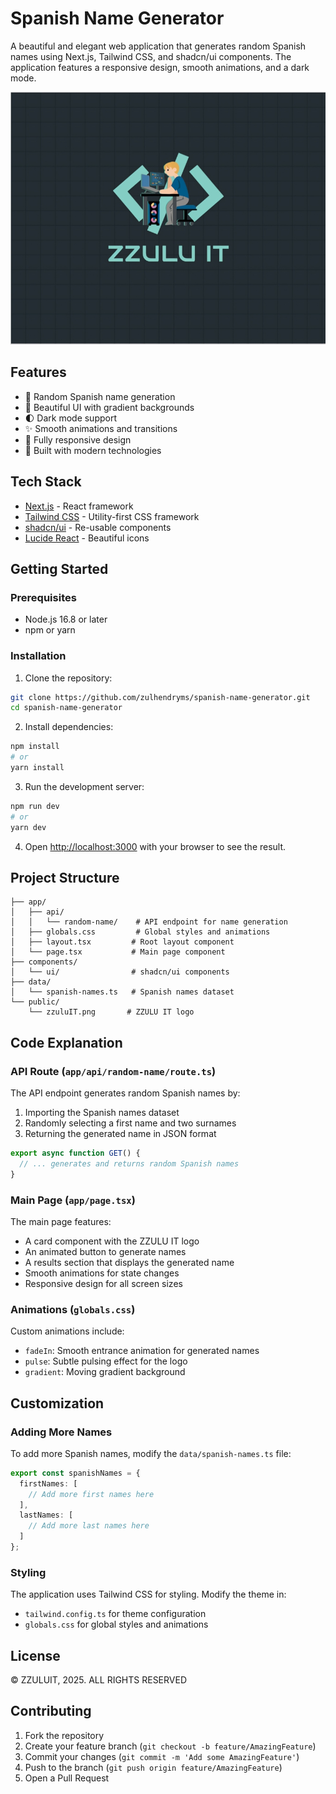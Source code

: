 # Spanish Name Generator

A beautiful and elegant web application that generates random Spanish names using Next.js, Tailwind CSS, and shadcn/ui components. The application features a responsive design, smooth animations, and a dark mode.

![ZZULU IT Logo](/public/zzuluIT.png)

## Features

- 🎲 Random Spanish name generation
- 🎨 Beautiful UI with gradient backgrounds
- 🌓 Dark mode support
- ✨ Smooth animations and transitions
- 📱 Fully responsive design
- 🚀 Built with modern technologies

## Tech Stack

- [Next.js](https://nextjs.org/) - React framework
- [Tailwind CSS](https://tailwindcss.com/) - Utility-first CSS framework
- [shadcn/ui](https://ui.shadcn.com/) - Re-usable components
- [Lucide React](https://lucide.dev/) - Beautiful icons

## Getting Started

### Prerequisites

- Node.js 16.8 or later
- npm or yarn

### Installation

1. Clone the repository:
```bash
git clone https://github.com/zulhendryms/spanish-name-generator.git
cd spanish-name-generator
```

2. Install dependencies:
```bash
npm install
# or
yarn install
```

3. Run the development server:
```bash
npm run dev
# or
yarn dev
```

4. Open [http://localhost:3000](http://localhost:3000) with your browser to see the result.

## Project Structure

```
├── app/
│   ├── api/
│   │   └── random-name/    # API endpoint for name generation
│   ├── globals.css         # Global styles and animations
│   ├── layout.tsx         # Root layout component
│   └── page.tsx           # Main page component
├── components/
│   └── ui/                # shadcn/ui components
├── data/
│   └── spanish-names.ts   # Spanish names dataset
└── public/
    └── zzuluIT.png       # ZZULU IT logo
```

## Code Explanation

### API Route (`app/api/random-name/route.ts`)
The API endpoint generates random Spanish names by:
1. Importing the Spanish names dataset
2. Randomly selecting a first name and two surnames
3. Returning the generated name in JSON format

```typescript
export async function GET() {
  // ... generates and returns random Spanish names
}
```

### Main Page (`app/page.tsx`)
The main page features:
- A card component with the ZZULU IT logo
- An animated button to generate names
- A results section that displays the generated name
- Smooth animations for state changes
- Responsive design for all screen sizes

### Animations (`globals.css`)
Custom animations include:
- `fadeIn`: Smooth entrance animation for generated names
- `pulse`: Subtle pulsing effect for the logo
- `gradient`: Moving gradient background

## Customization

### Adding More Names
To add more Spanish names, modify the `data/spanish-names.ts` file:

```typescript
export const spanishNames = {
  firstNames: [
    // Add more first names here
  ],
  lastNames: [
    // Add more last names here
  ]
};
```

### Styling
The application uses Tailwind CSS for styling. Modify the theme in:
- `tailwind.config.ts` for theme configuration
- `globals.css` for global styles and animations

## License

© ZZULUIT, 2025. ALL RIGHTS RESERVED

## Contributing

1. Fork the repository
2. Create your feature branch (`git checkout -b feature/AmazingFeature`)
3. Commit your changes (`git commit -m 'Add some AmazingFeature'`)
4. Push to the branch (`git push origin feature/AmazingFeature`)
5. Open a Pull Request
